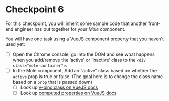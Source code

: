 # Checkpoint 6

For this checkpoint, you will inherit some sample code that another front-end engineer has put together for your _Mole_ component.

You will have one task using a VueJS component property that you haven't used yet:

* [ ] Open the Chrome console, go into the DOM and see what happens when you add/remove the ‘active’ or ‘inactive’ class to the `<div class="mole-container">`.
* [ ] In the Mole component, Add an “active” class based on whether the `active` prop is true or false. (The goal here is to change the class name based on a `prop` that is passed down)
  * [ ] Look up [v-bind:class on VueJS docs](https://jp.vuejs.org/v2/guide/class-and-style.html)
  * [ ] Look up [computed properties on VueJS docs](https://jp.vuejs.org/v2/guide/computed.html)